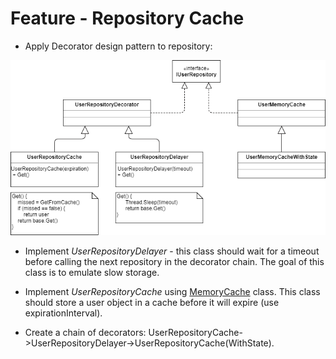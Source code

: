 # Feature - Repository Cache

- Apply Decorator design pattern to repository:

![Repository Decorators](../images/RepositoryDecorators.png "Repository Decorators")

- Implement _UserRepositoryDelayer_ - this class should wait for a timeout before calling the next repository in the decorator chain. The goal of this class is to emulate slow storage.

- Implement _UserRepositoryCache_ using [MemoryCache](https://habrahabr.ru/company/infopulse/blog/258247/) class. This class should store a user object in a cache before it will expire (use expirationInterval).

- Create a chain of decorators: UserRepositoryCache->UserRepositoryDelayer->UserRepositoryCache(WithState).